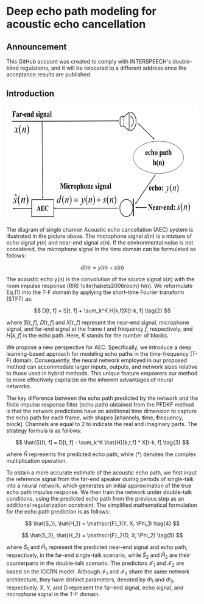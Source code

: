 # Deep echo path modeling for acoustic echo cancellation

## Announcement

This GitHub account was created to comply with INTERSPEECH's double-blind regulations, and it will be relocated to a different address once the acceptance results are published.

## Introduction

<div align="center">
<img src="https://github.com/ZhaoF-i/SDAEC/blob/main/pictures/LAEC_2.png" alt="LAEC" width="660" height="300">
</div>

The diagram of single channel Acoustic echo cancellation (AEC) system is illustrated in the picture above. The microphone signal $d(n)$ is a mixture of echo signal $y(n)$ and near-end signal $s(n)$. If the environmental noise is not considered, the microphone signal in the time domain can be formulated as follows:

$$
    d(n) = y(n) + s(n) \tag{1}
$$

The acoustic echo y(n) is the convolution of the source signal x(n) with the room impulse response (RIR) \cite{habets2006room} h(n). 
We reformulate Eq.(1) into the T-F domain by applying the short-time Fourier transform (STFT) as:

$$
    D[t, f] = S[t, f] + \sum_k^K H[k,f]X[t-k, f] \tag{2}
$$

where $S[t, f]$, $D[t, f]$ and $X[t, f]$ represent the near-end signal, microphone signal, and far-end signal at the frame $t$ and frequency $f$, respectively, and $H[k, f]$ is the echo path. Here, $K$ stands for the number of blocks.


 We propose a new perspective for AEC. Specifically, we introduce a deep learning-based approach for modeling echo paths in the time-frequency (T-F) domain. Consequently, the neural network employed in our proposed method can accommodate larger inputs, outputs, and network sizes relative to those used in hybrid methods. This unique feature empowers our method to more effectively capitalize on the inherent advantages of neural networks.

 The key difference between the echo path predicted by the network and the finite impulse response filter (echo path) obtained from the PFDKF method is that the network predictions have an additional time dimension to capture the echo path for each frame, with shapes [**c**hannels, **t**ime, **f**requency, bloc**k**]. Channels are equal to 2 to indicate the real and imaginary parts. The strategy formula is as follows:

$$
    \hat{S}[t, f] = D[t, f] - \sum_k^K \hat{H}[k,t,f] * X[t-k, f] \tag{3}
$$

where $\hat{H}$ represents the predicted echo path, while \(*\) denotes the complex multiplication operation.

To obtain a more accurate estimate of the acoustic echo path, we first input the reference signal from the far-end speaker during periods of single-talk into a neural network, which generates an initial approximation of the true echo path impulse response. We then train the network under double-talk conditions, using the predicted echo path from the previous step as an additional regularization constraint. The simplified mathematical formulation for the echo path prediction is as follows:

$$
    \hat{S_1}, \hat{H_1} = \mathscr{F}_1(Y, X; \Phi_1)  \tag{4}
$$

$$
    \hat{S_2}, \hat{H_2} = \mathscr{F}_2(D, X; \Phi_2)  \tag{5}
$$

where $\hat{S}_1$ and $\hat{H}_1$ represent the predicted near-end signal and echo path, respectively, in the far-end single-talk scenario, while $\hat{S}_2$ and $\hat{H}_2$ are their counterparts in the double-talk scenario. The predictors $\mathscr{F_1}$ and $\mathscr{F_2}$ are based on the ICCRN model. Although $\mathscr{F_1}$ and $\mathscr{F_2}$ share the same network architecture, they have distinct parameters, denoted by $\Phi_1$ and $\Phi_2$, respectively. X, Y, and D represent the far-end signal, echo signal, and microphone signal in the T-F domain.
